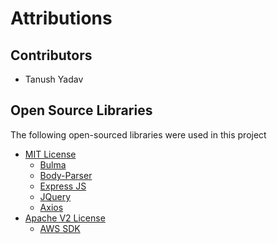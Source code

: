 # Attributions

## Contributors
* Tanush Yadav

## Open Source Libraries
The following open-sourced libraries were used in this project

* [MIT License](https://opensource.org/licenses/MIT)
    * [Bulma](https://bulma.io/)
    * [Body-Parser](https://www.npmjs.com/package/body-parser)
    * [Express JS](https://expressjs.com/)
    * [JQuery](https://jquery.com/)
    * [Axios](https://github.com/axios/axios)
* [Apache V2 License](http://www.apache.org/licenses/LICENSE-2.0.txt)
    * [AWS SDK](https://docs.aws.amazon.com/AWSJavaScriptSDK/v3/latest/index.html)

